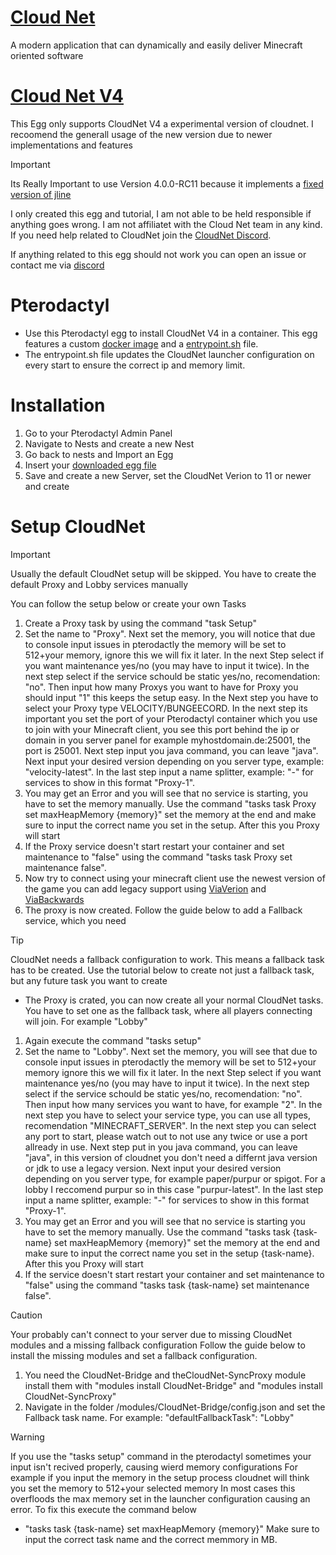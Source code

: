 # [Cloud Net](https://github.com/CloudNetService/CloudNet)
A modern application that can dynamically and easily deliver Minecraft oriented software

# [Cloud Net V4](https://github.com/CloudNetService/CloudNet/releases)

This Egg only supports CloudNet V4 a experimental version of cloudnet.
I recoomend the generall usage of the new version due to newer implementations and features

> [!IMPORTANT] 
> Its Really Important to use Version 4.0.0-RC11 because it implements a [fixed version of jline](https://github.com/CloudNetService/CloudNet/pull/1441)
> 
> I only created this egg and tutorial, I am not able to be held responsible if anything goes wrong. I am not affiliatet with the Cloud Net team in any kind. If you need help related to CloudNet join the [CloudNet Discord](https://discord.gg/Qr6eRtNUT6). 
>
> If anything related to this egg should not work you can open an issue or contact me via [discord](https://discord.com/channels/@me/871699097915109416)

# Pterodactyl
* Use this Pterodactyl egg to install CloudNet V4 in a container. This egg features a custom [docker image](/docker/pterodactyl/images/cloudnet/Dockerfile) and a [entrypoint.sh](/docker/pterodactyl/images/cloudnet/entrypoint.sh) file.
* The entrypoint.sh file updates the CloudNet launcher configuration on every start to ensure the correct ip and memory limit.

# Installation
1. Go to your Pterodactyl Admin Panel
2. Navigate to Nests and create a new Nest
3. Go back to nests and Import an Egg
4. Insert your [downloaded egg file](https://github.com/Lostes-Burger/docker/blob/main/pterodactyl/eggs/cloudnet/egg-CloudNetV4.json)
5. Save and create a new Server, set the CloudNet Verion to 11 or newer and create

# Setup CloudNet
> [!IMPORTANT]
> Usually the default CloudNet setup will be skipped. You have to create the default Proxy and Lobby services manually
> 
> You can follow the setup below or create your own Tasks

1. Create a Proxy task by using the command "task Setup"
2. Set the name to "Proxy". Next set the memory, you will notice that due to console input issues in pterodactly the memory will be set to 512+your memory, ignore this we will fix it later. In the next Step select if you want maintenance yes/no (you may have to input it twice). In the next step select if the service schould be static yes/no, recomendation: "no". Then input how many Proxys you want to have for Proxy you should input "1" this keeps the setup easy. In the Next step you have to select your Proxy type VELOCITY/BUNGEECORD. In the next step its important you set the port of your Pterodactyl container which you use to join with your Minecraft client, you see this port behind the ip or domain in you server panel for example myhostdomain.de:25001, the port is 25001. Next step input you java command, you can leave "java". Next input your desired version depending on you server type, example: "velocity-latest". In the last step input a name splitter, example: "-" for services to show in this format "Proxy-1".
3. You may get an Error and you will see that no service is starting, you have to set the memory manually. Use the command "tasks task Proxy set maxHeapMemory {memory}" set the memory at the end and make sure to input the correct name you set in the setup. After this you Proxy will start
4. If the Proxy service doesn't start restart your container and set maintenance to "false" using the command "tasks task Proxy set maintenance  false".
5. Now try to connect using your minecraft client use the newest version of the game you can add legacy support using [ViaVerion](https://www.spigotmc.org/resources/viaversion.19254/) and [ViaBackwards](https://www.spigotmc.org/resources/viabackwards.27448/)
6. The proxy is now created. Follow the guide below to add a Fallback service, which you need

> [!TIP]
> CloudNet needs a fallback configuration to work. This means a fallback task has to be created. Use the tutorial below to create not just a fallback task, but any future task you want to create

*  The Proxy is crated, you can now create all your normal CloudNet tasks. You have to set one as the fallback task, where all players connecting will join. For example "Lobby"
1. Again execute the command "tasks setup"
2.  Set the name to "Lobby". Next set the memory, you will see that due to console input issues in pterodactly the memory will be set to 512+your memory ignore this we will fix it later. In the next Step select if you want maintenance yes/no (you may have to input it twice). In the next step select if the service schould be static yes/no, recomendation: "no". Then input how many services you want to have, for example "2". In the next step you have to select your service type, you can use all types, recomendation "MINECRAFT_SERVER". In the next step you can select any port to start, please watch out to not use any twice or use a port allready in use. Next step put in you java command, you can leave "java", in this version of cloudnet you don't need a differnt java version or jdk to use a legacy version. Next input your desired version depending on you server type, for example paper/purpur or spigot. For a lobby I reccomend purpur so in this case "purpur-latest". In the last step input a name splitter, example: "-" for services to show in this format "Proxy-1".
3. You may get an Error and you will see that no service is starting you have to set the memory manually. Use the command "tasks task {task-name} set maxHeapMemory {memory}" set the memory at the end and make sure to input the correct name you set in the setup {task-name}. After this you Proxy will start
4. If the service doesn't start restart your container and set maintenance to "false" using the command "tasks task {task-name} set maintenance  false".

> [!CAUTION]
> Your probably can't connect to your server due to missing CloudNet modules and a missing fallback configuration
> Follow the guide below to install the missing modules and set a fallback configuration.

1. You need the CloudNet-Bridge and theCloudNet-SyncProxy module install them with "modules install CloudNet-Bridge" and "modules install CloudNet-SyncProxy"
2. Navigate in the folder /modules/CloudNet-Bridge/config.json and set the Fallback task name. For example: "defaultFallbackTask": "Lobby"

> [!WARNING]
> If you use the "tasks setup" command in the pterodactyl sometimes your input isn't recived properly, causing wierd memory configurations
> For example if you input the memory in the setup process cloudnet will think you set the memory to 512+your selected memory
> In most cases this overfloods the max memory set in the launcher configuration causing an error. To fix this execute the command below
* "tasks task {task-name} set maxHeapMemory {memory}" Make sure to input the correct task name and the correct memmory in MB.